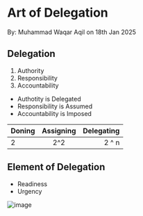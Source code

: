 # Art of Delegation

By: Muhammad Waqar Aqil on 18th Jan 2025

## Delegation 
1. Authority
2. Responsibility 
3. Accountability 


- Authotity is Delegated
- Responsibility is Assumed
- Accountability is Imposed


| Doning    | Assigning  | Delegating |
| :--- | :-------: | ---:|
| 2  |  2^2  | 2 ^ n |

## Element of Delegation
- Readiness
- Urgency

![image](https://github.com/user-attachments/assets/8d58c1ca-7e6e-431b-b268-6ed972343021)


